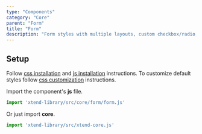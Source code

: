 ```yaml
---
type: "Components"
category: "Core"
parent: "Form"
title: "Form"
description: "Form styles with multiple layouts, custom checkbox/radio, and more."
---
```


## Setup

Follow [css installation](/introduction/getting-started/setup#css-installation) and [js installation](/introduction/getting-started/setup#js-installation) instructions. To customize default styles follow [css customization](/introduction/getting-started/setup#css-customization) instructions.

Import the component's **js** file.

```jsx
import 'xtend-library/src/core/form/form.js'
```

Or just import **core**.

```jsx
import 'xtend-library/src/xtend-core.js'
```
